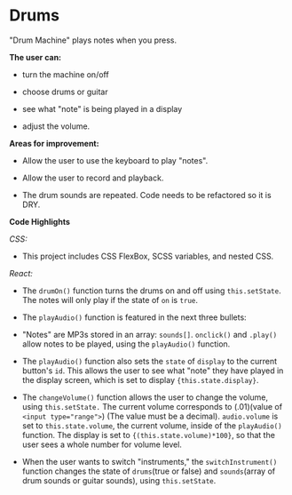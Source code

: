 # Drums
"Drum Machine" plays notes when you press.

**The user can:**

- turn the machine on/off

- choose drums or guitar

- see what "note" is being played in a display

- adjust the volume.


**Areas for improvement:**

- Allow the user to use the keyboard to play "notes".

- Allow the user to record and playback. 

- The drum sounds are repeated. Code needs to be refactored so it is DRY.


**Code Highlights**

_CSS:_

- This project includes CSS FlexBox, SCSS variables, and nested CSS.

_React:_

- The `drumOn()` function turns the drums on and off using `this.setState`. The notes will only play if the state of `on` is `true`.

- The `playAudio()` function is featured in the next three bullets:

 - "Notes" are MP3s stored in an array: `sounds[]`. `onclick()` and `.play()` allow notes to be played, using the `playAudio()` function.

 - The `playAudio()` function also sets the `state` of `display` to the current button's `id`. This allows the user to see what "note" they have played in the display screen, which is set to display `{this.state.display}`.

  - The `changeVolume()` function allows the user to change the volume, using `this.setState.` The current volume corresponds to (.01)(value of `<input type="range">`) (The value must be a decimal). `audio.volume` is set to `this.state.volume`, the current volume, inside of the `playAudio()` function. The display is set to `{(this.state.volume)*100}`, so that the user sees a whole number for volume level.

- When the user wants to switch "instruments," the `switchInstrument()` function changes the state of `drums`(true or false) and `sounds`(array of drum sounds or guitar sounds), using `this.setState`. 


